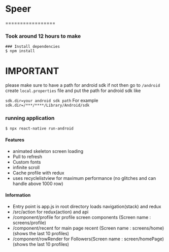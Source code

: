 # Speer

=================
### Took around 12 hours to make

```
### Install dependencies
$ npm install
```
# IMPORTANT 


please make sure to have a path for android sdk if not 
then go to
```/android```
create  ```local.properties``` file
and put the path for android sdk  like

```sdk.dir=your android sdk path```
For example 
```sdk.dir=/***/****/Library/Android/sdk```

### running application
```
$ npx react-native run-android
```

####  Features
 * animated skeleton screen loading
 * Pull to refresh
 * Custom fonts
 * infinite scroll
 * Cache profile with redux
 * uses recyclelistview for maximum performance (no glitches and can handle above 1000 row)
 
 



#### Information
 * Entry point is app.js in root directory loads navigation(stack) and redux
 * /src/action for redux(action) and api
 * /component/profile for profile screen components  (Screen name : screens/profile)
 * /component/recent for main page recent (Screen name : screens/home) (shows the last 10 profiles)
 * /component/rowRender for Followers(Screen name : screen/homePage) (shows the last 10 profiles)
 

   

      
   
